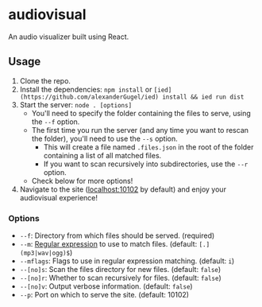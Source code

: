 # audiovisual
An audio visualizer built using React.

## Usage
1. Clone the repo.
2. Install the dependencies: `npm install` or `[ied](https://github.com/alexanderGugel/ied) install && ied run dist`
3. Start the server: `node . [options]`
    - You'll need to specify the folder containing the files to serve, using the `--f` option.
    - The first time you run the server (and any time you want to rescan the folder), you'll need to use the `--s` option.
        - This will create a file named `.files.json` in the root of the folder containing a list of all matched files.
        - If you want to scan recursively into subdirectories, use the `--r` option.
    - Check below for more options!
4. Navigate to the site ([localhost:10102](http://localhost:10102) by default) and enjoy your audiovisual experience!

### Options
- `--f`: Directory from which files should be served. (required)
- `--m`: [Regular expression](https://developer.mozilla.org/en-US/docs/Web/JavaScript/Reference/Global_Objects/RegExp)
    to use to match files. (default: `[.](mp3|wav|ogg)$`)
- `--mflags`: Flags to use in regular expression matching. (default: `i`)
- `--[no]s`: Scan the files directory for new files. (default: `false`)
- `--[no]r`: Whether to scan recursively for files. (default: `false`)
- `--[no]v`: Output verbose information. (default: `false`)
- `--p`: Port on which to serve the site. (default: 10102)


